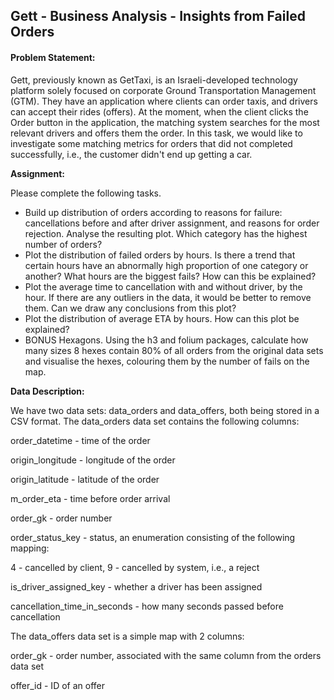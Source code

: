 ## Gett - Business Analysis - Insights from Failed Orders

#### Problem Statement:
Gett, previously known as GetTaxi, is an Israeli-developed technology platform solely focused on corporate Ground Transportation Management (GTM). They have an application where clients can order taxis, and drivers can accept their rides (offers). At the moment, when the client clicks the Order button in the application, the matching system searches for the most relevant drivers and offers them the order. In this task, we would like to investigate some matching metrics for orders that did not completed successfully, i.e., the customer didn't end up getting a car.

<b>Assignment:</b>

Please complete the following tasks.

 - Build up distribution of orders according to reasons for failure: cancellations before and after driver assignment, and reasons for order rejection. Analyse the resulting plot. Which category has the highest number of orders?
 - Plot the distribution of failed orders by hours. Is there a trend that certain hours have an abnormally high proportion of one category or another? What hours are the biggest fails? How can this be explained?
 - Plot the average time to cancellation with and without driver, by the hour. If there are any outliers in the data, it would be better to remove them. Can we draw any conclusions from this plot?
 - Plot the distribution of average ETA by hours. How can this plot be explained?
 - BONUS Hexagons. Using the h3 and folium packages, calculate how many sizes 8 hexes contain 80% of all orders from the original data sets and visualise the hexes, colouring them by the number of fails on the map.

<b>Data Description:</b>

We have two data sets: data_orders and data_offers, both being stored in a CSV format. The data_orders data set contains the following columns:

order_datetime - time of the order

origin_longitude - longitude of the order

origin_latitude - latitude of the order

m_order_eta - time before order arrival

order_gk - order number

order_status_key - status, an enumeration consisting of the following mapping:

4 - cancelled by client,
9 - cancelled by system, i.e., a reject

is_driver_assigned_key - whether a driver has been assigned

cancellation_time_in_seconds - how many seconds passed before cancellation

The data_offers data set is a simple map with 2 columns:

order_gk - order number, associated with the same column from the orders data set

offer_id - ID of an offer
